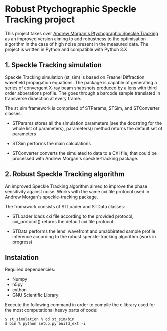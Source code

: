 # Robust Ptychographic Speckle Tracking project
This project takes over [Andrew Morgan's Ptychographic Speckle Tracking](https://github.com/andyofmelbourne/speckle-tracking) as an improved version aiming to add robustness to the optimisation algorithm in the case of high noise present in the measured data. The project is written in Python and compatible with Python 3.X

## 1. Speckle Tracking simulation
Speckle Tracking simulation (st_sim) is based on Fresnel Diffraction wavefield propagation equations. The package is capable of generating a series of convergent X-ray beam snapshots produced by a lens with third order abberations profile. The goes through a barcode sample translated in transverse diraection at every frame.

The st_sim framework is comprised of STParams, STSim, and STConverter classes:

- STParams stores all the simulation parameters (see the docstring for the whole list of parameters), parameters() method returns the default set of parameters

- STSim performs the main calculations

- STConverter converts the simulated to data to a CXI file, that could be processed with Andrew Morgan's speckle-tracking package.

## 2. Robust Speckle Tracking algorithm
An improved Speckle Tracking algorithm aimed to improve the phase sensitivity against noise. Works with the same cxi file protocol used in Andrew Morgan's speckle-tracking package.

The fromawork consists of STLoader and STData classes:

- STLoader loads cxi file according to the provided protocol, cxi_protocol() returns the default cxi file protocol.

- STData performs the lens' wavefront and umabbirated sample profile inference according to the robust speckle-tracking algorithm (work in progress)

## Instalation

Required dependencies:

- Numpy
- h5py
- cython
- GNU Scientific Library

Execute the following command in order to compile the c library used for the most computational heavy parts of code:

```
$ st_simulation % cd st_sim/bin
$ bin % python setup.py build_ext -i
```